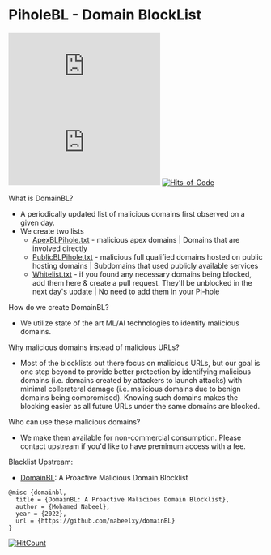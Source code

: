 # PiholeBL - Domain BlockList
![GitHub file size in bytes](https://img.shields.io/github/size/origamiofficial/PiholeBL/ApexBLPihole.txt?label=ApexBLPihole) ![GitHub file size in bytes](https://img.shields.io/github/size/origamiofficial/PiholeBL/PublicBLPihole.txt?label=PublicBLPihole) [![Hits-of-Code](https://hitsofcode.com/github/origamiofficial/piholebl?branch=main)](https://github.com/origamiofficial/PiholeBL)

What is DomainBL?
* A periodically updated list of malicious domains first observed on a given day.
* We create two lists
  * [ApexBLPihole.txt](https://raw.githubusercontent.com/origamiofficial/PiholeBL/main/ApexBLPihole.txt) - malicious apex domains | Domains that are involved directly
  * [PublicBLPihole.txt](https://raw.githubusercontent.com/origamiofficial/PiholeBL/main/PublicBLPihole.txt) - malicious full qualified domains hosted on public hosting domains | Subdomains that used publicly available services
  * [Whitelist.txt](https://github.com/origamiofficial/PiholeBL/blob/main/Whitelist.txt) - if you found any necessary domains being blocked, add them here & create a pull request. They'll be unblocked in the next day's update | No need to add them in your Pi-hole

How do we create DomainBL?
* We utilize state of the art ML/AI technologies to identify malicious domains.

Why malicious domains instead of malicious URLs?
* Most of the blocklists out there focus on malicious URLs, but our goal is one step beyond to provide better protection by identifying malicious domains (i.e. domains created by attackers to launch attacks) with minimal collerateral damage (i.e. malicious domains due to benign domains being compromised). Knowing such domains makes the blocking easier as all future URLs under the same domains are blocked.

Who can use these malicious domains?
* We make them available for non-commercial consumption. Please contact upstream if you'd like to have premimum access with a fee.

Blacklist Upstream:
* [DomainBL](https://github.com/nabeelxy/domainBL): A Proactive Malicious Domain Blocklist

```
@misc {domainbl,
  title = {DomainBL: A Proactive Malicious Domain Blocklist},
  author = {Mohamed Nabeel},
  year = {2022},
  url = {https://github.com/nabeelxy/domainBL}
}
```
[![HitCount](https://hits.dwyl.com/origamiofficial/PiholeBL.svg?style=flat&show=unique)](http://hits.dwyl.com/origamiofficial/PiholeBL)
